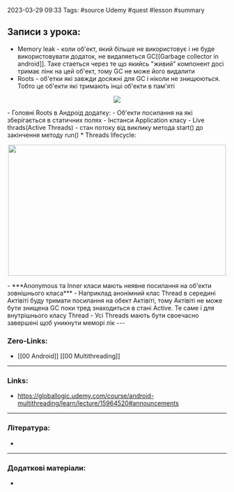 
2023-03-29 09:33 Tags: #source Udemy #quest #lesson #summary

## Записи з урока:

- Memory leak - коли об'ект, який більше не використовує і не буде використовувати додаток, не видаляеться GC[[Garbage collector in android]]. Таке стаеться через те що якийсь "живий" компонент досі тримає лінк на цей об'ект, тому GC не може його видалити
- Roots - об'етки які завжди досяжні для GC і ніколи не знищюються. Тобто це об'екти які тримають інші об'екти в пам'яті
<p align="center">
  <img src="C:\Users\oleksandr.honcharuk\Documents\hard_skills\Files\GC roots.jpg" />
</p> 
- Головні Roots в Андроід додатку:
                       - Об'екти посилання на які зберігається в статичних полях
                       - Інстанси Application класу
                       - Live thrads(Active Threads) - стан потоку від виклику метода start() до закінчення методу run()
* Threads lifecycle:
  <p align="center">
  <img src="C:\Users\oleksandr.honcharuk\Documents\hard_skills\Files\Thread-Life-Cycle-in-Java.jpg" width="500" height="300" />
</p>
- ***Anonymous та Inner класи мають неявне посилання на об'екти зовнішнього класа***
- Наприклад анонімний клас Thread в середині Актівіті буду тримати посилання на обект Актівіті, тому Актівіті не може бути знищена GC поки тред знаходиться в стані Active. Те саме і для внутрішнього класу Thread
- Усі Threads мають бути своечасно завершені щоб уникнути меморі лік
---

### Zero-Links:

- [[00 Android]] [[00 Multithreading]]
---

### Links:

- https://globallogic.udemy.com/course/android-multithreading/learn/lecture/15964520#announcements
---

### Література:

- 
---

### Додаткові матеріали:

- 